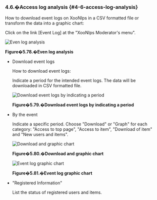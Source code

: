 ### 4.6.�Access log analysis {#4-6-access-log-analysis}

How to download event logs on XooNIps in a CSV formatted file or transform the data into a graphic chart:

Click on the link [Event Log] at the &quot;XooNIps Moderator&#039;s menu&quot;.

![Even log analysis](images\xoonips-operate70.png)

**Figure�5.78.�Even log analysis**

*   Download event logs

    How to download event logs:

    Indicate a period for the intended event logs. The data will be downloaded in CSV formatted file.

    ![Download event logs by indicating a period](images\xoonips-operate71.png)

    **Figure�5.79.�Download event logs by indicating a period**

*   By the event

    Indicate a specific period. Choose &quot;Download&quot; or &quot;Graph&quot; for each category: &quot;Access to top page&quot;, &quot;Access to item&quot;, &quot;Download of item&quot; and &quot;New users and items&quot;.

    ![Download and graphic chart](images\xoonips-operate72.png)

    **Figure�5.80.�Download and graphic chart**

    ![Event log graphic chart](images\xoonips-operate73.png)

    **Figure�5.81.�Event log graphic chart**

*   &quot;Registered Information&quot;

    List the status of registered users and items.